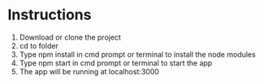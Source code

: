 # Instructions
1. Download or clone the project
2. cd to folder
3. Type npm install in cmd prompt or terminal to install the node modules
4. Type npm start in cmd prompt or terminal to start the app
5. The app will be running at localhost:3000
